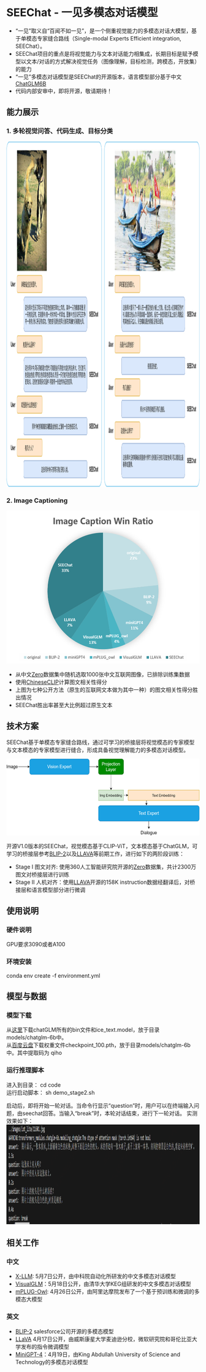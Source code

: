 # SEEChat - 一见多模态对话模型
* “一见”取义自“百闻不如一见”，是一个侧重视觉能力的多模态对话大模型，基于单模态专家缝合路线（Single-modal Experts Efficient integration, SEEChat）。
* SEEChat项目的重点是将视觉能力与文本对话能力相集成，长期目标是赋予模型以文本/对话的方式解决视觉任务（图像理解，目标检测，跨模态，开放集）的能力
* “一见”多模态对话模型是SEEChat的开源版本，语言模型部分基于中文[ChatGLM6B](https://github.com/THUDM/ChatGLM-6B)
* 代码内部安审中，即将开源，敬请期待！

## 能力展示
### 1. 多轮视觉问答、代码生成、目标分类
<img src="./doc/img/SEEChat-demo1.png" alt= “SEEChat-demo1” width="800" height="900">

### 2. Image Captioning
<img src="./doc/img/captionwinrate.png" alt= “caption-win-rate” width="530" height="400">

* 从中文[Zero](https://zero.so.com)数据集中随机选取1000张中文互联网图像，已排除训练集数据
* 使用[ChineseCLIP](https://github.com/OFA-Sys/Chinese-CLIP)计算图文相关性得分
* 上图为七种公开方法（原生的互联网文本做为其中一种）的图文相关性得分胜出情况
* SEEChat胜出率甚至大比例超过原生文本

## 技术方案
SEEChat基于单模态专家缝合路线，通过可学习的桥接层将视觉模态的专家模型与文本模态的专家模型进行缝合，形成具备视觉理解能力的多模态对话模型。

<img src="./doc/img/MLLM model structure.png" alt= “MLLMmodel” width="550" height="200">

开源V1.0版本的SEEChat，视觉模态基于CLIP-ViT，文本模态基于ChatGLM，可学习的桥接层参考[BLIP-2](https://arxiv.org/abs/2301.12597)以及[LLAVA](https://llava-vl.github.io/)等前期工作，进行如下的两阶段训练：
* Stage I 图文对齐: 使用360人工智能研究院开源的[Zero](https://zero.so.com)数据集，共计2300万图文对桥接层进行训练
* Stage II 人机对齐：使用[LLAVA](https://llava-vl.github.io/)开源的158K instruction数据经翻译后，对桥接层和语言模型部分进行微调


## 使用说明
### 硬件说明
GPU要求3090或者A100
### 环境安装
conda env create -f environment.yml  

## 模型与数据
### 模型下载
从[这里](https://huggingface.co/THUDM/chatglm-6b/tree/main)下载chatGLM所有的bin文件和ice\_text.model，放于目录models/chatglm-6b中。  
从[百度云盘](https://pan.baidu.com/s/18-_f_O5a-W1dJBWsbpmAGw )下载权重文件checkpoint_100.pth，放于目录models/chatglm-6b中。其中提取码为 qiho 

### 运行推理脚本
进入到目录：
cd code  
运行启动脚本：
sh demo_stage2.sh

启动后，即将开始一轮对话。当命令行显示“question”时，用户可以在终端输入问题，由seechat回答。当输入“break”时，本轮对话结束，进行下一轮对话。
实测效果如下：
<img src="./doc/img/round_dialog.png" alt= “round” width="1650" height="260">


## 相关工作
### 中文
* [X-LLM](https://x-llm.github.io/): 5月7日公开，由中科院自动化所研发的中文多模态对话模型
* [VisualGLM](https://github.com/THUDM/VisualGLM-6B)：5月18日公开，由清华大学KEG组研发的中文多模态对话模型
* [mPLUG-Owl](https://github.com/X-PLUG/mPLUG-Owl): 4月26日公开，由阿里达摩院发布了一个基于预训练和微调的多模态大模型
### 英文
* [BLIP-2](https://github.com/salesforce/LAVIS) salesforce公司开源的多模态模型
* [LLaVA](https://github.com/haotian-liu/LLaVA) 4月17日公开，由威斯康星大学麦迪逊分校，微软研究院和哥伦比亚大学发布的指令微调模型
* [MiniGPT-4](https://github.com/Vision-CAIR/MiniGPT-4)：4月19日，由King Abdullah University of Science and Technology的多模态对话模型
